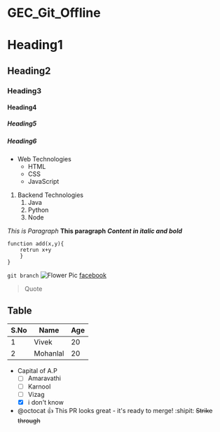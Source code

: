 # GEC_Git_Offline
# Heading1
## Heading2
### Heading3
#### Heading4
##### Heading5
##### Heading6
+ Web Technologies
    - HTML
    - CSS
    - JavaScript
1. Backend Technologies
    1. Java
    2. Python
    3. Node

*This is Paragraph*
**This paragraph**
***Content in italic and bold***
```
function add(x,y){
    retrun x+y
    }
}
```
`git branch`
![Flower Pic](https://cdn.pixabay.com/photo/2015/04/19/08/32/marguerite-729510__480.jpg)
[facebook](https://www.facebook.com/)
> Quote

## Table
S.No | Name | Age
-----|------|----
1    | Vivek|20
2    | Mohanlal|20

+ Capital of A.P
    - [ ] Amaravathi
    - [ ] Karnool
    - [ ] Vizag
    - [x] i don't know
+ @octocat :+1: This PR looks great - it's ready to merge! :shipit:
~~Strike through~~

